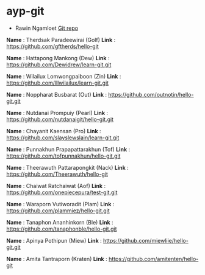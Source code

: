 # ayp-git

* Rawin Ngamloet [Git repo](https://github.com/daftyw/ayp-git)

**Name** : Therdsak Paradeewirai (Golf)
**Link** : https://github.com/gftherds/hello-git

**Name** : Hattapong Mankong (Dew)
**Link** : https://github.com/Dewidrew/learn-git.git

**Name** : Wilailux Lomwongpaiboon (Zin)
**Link** : https://github.com/lllwilailux/learn-git.git

**Name** : Noppharat Busbarat (Out)
**Link** : https://github.com/outnotin/hello-git.git

**Name** : Nutdanai Prompuiy (Pearl)
**Link** : https://github.com/nutdanaigit/hello-git.git

**Name** : Chayanit Kaensan (Pro)
**Link** : https://github.com/slayslewslain/learn-git.git

**Name** : Punnakhun Prapapattarakhun (Tof)
**Link** : https://github.com/tofpunnakhun/hello-git.git

**Name** : Theerawuth Pattarapongkit (Nack)
**Link** : https://github.com/Theerawuth/hello-git

**Name** : Chaiwat Ratchaiwat (Aof)
**Link** : https://github.com/onepiecepura/test-git.git

**Name** : Waraporn Vutiworadit (Plam)
**Link** : https://github.com/plammiez/hello-git.git

**Name** : Tanaphon Ananhinkorn (Ble)
**Link** : https://github.com/tanaphonble/hello-git.git

**Name** : Apinya Pothipun (Miew)
**Link** : https://github.com/miewliie/hello-git.git

**Name** : Amita Tantraporn (Kraten)
**Link** : https://github.com/amitenten/hello-git
